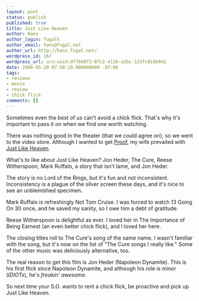 ```yaml
---
layout: post
status: publish
published: true
title: Just Like Heaven
author: Hans
author_login: fugalh
author_email: hans@fugal.net
author_url: http://hans.fugal.net/
wordpress_id: 167
wordpress_url: urn:uuid:df7b68f2-07c2-4120-a2bc-123fc018b9d2
date: 2006-05-20 07:50:19.000000000 -07:00
tags:
- reviews
- movie
- review
- chick flick
comments: []
---
```

<p>Sometimes even the best of us can't avoid a chick flick. That's why it's
important to pass it on when we find one worth watching.</p>

<p>There was nothing good in the theater (that we could agree on), so we went to
the video store. Although I wanted to get
<a href="http://imdb.com/title/tt0377107/">Proof</a>, my wife prevailed with <a href="http://imdb.com/title/tt0425123/">Just Like
Heaven</a>.</p>

<p>What's to like about Just Like Heaven? Jon Heder, The Cure, Reese Witherspoon,
Mark Ruffalo, a story that isn't lame, and Jon Heder.</p>

<p>The story is no Lord of the Rings, but it's fun and not inconsistent.
Inconsistency is a plague of the silver screen these days, and it's nice to see
an unblemished specimen.</p>

<p>Mark Ruffalo is refreshingly Not Tom Cruise. I was forced to watch 13 Going On
30 once, and he saved my sanity, so I owe him a debt of gratitude.</p>

<p>Reese Witherspoon is delightful as ever. I loved her in The Importance of Being
Earnest (an even better chick flick), and I loved her here. </p>

<p>The closing titles roll to The Cure's song of the same name. I wasn't familiar
with the song, but it's now on the list of "The Cure songs I really like." Some
of the other music was deliciously alternative, too.</p>

<p>The real reason to get this film is Jon Heder (Napoleon Dynamite). This is his
first flick since Napoleon Dynamite, and although his role is minor (<em>IDIOTs</em>),
he's <em>freakin' awesome</em>.</p>

<p>So next time your S.O. wants to rent a chick flick, be proactive and pick up
Just Like Heaven.</p>

